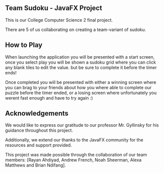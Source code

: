## Team Sudoku - JavaFX Project

This is our College Computer Science 2 final project. 

There are 5 of us collaborating on creating a team-variant of sudoku. 

## How to Play

When launching the application you will be presented with a start screen, once you select play you will be shown a sudoku grid where you can click any blank tiles to edit the value. but be sure to complete it before the timer ends!

Once completed you will be presented with either a winning screen where you can brag to your friends about how you where able to complete our puzzle before the timer ended, or a losing screen where unfortunately you werent fast enough and have to try again :)

## Acknowledgements

We would like to express our gratitude to our professor Mr. Gyllinsky for his guidance throughout this project. 

Additionally, we extend our thanks to the JavaFX community for the resources and support provided. 

This project was made possible through the collaboration of our team members: [Rayan Ahdiyad, Andrew French, Noah Sheerman, Alexa Matthews and Brian Ndifang].


